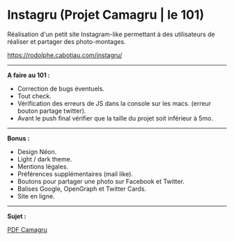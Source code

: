 ﻿# Instagru (Projet Camagru | le 101)
Réalisation d'un petit site Instagram-like permettant à des utilisateurs de réaliser et partager des photo-montages.

https://rodolphe.cabotiau.com/instagru/

<hr>

<strong>A faire au 101 :</strong>
 - Correction de bugs éventuels.
 - Tout check.
 - Vérification des erreurs de JS dans la console sur les macs.
(erreur bouton partage twitter).
 - Avant le push final vérifier que la taille du projet soit inférieur à 5mo.

<hr>

<strong>Bonus :</strong>

 - Design Néon.
 - Light / dark theme.
 - Mentions légales.
 - Préférences supplémentaires (mail like).
 - Boutons pour partager une photo sur Facebook et Twitter.
 - Balises Google, OpenGraph et Twitter Cards.
 - Site en ligne.

<hr>

<strong>Sujet :</strong>

<a href="https://github.com/Rorothejedi/camagru/blob/master/camagru.fr.pdf">PDF Camagru</a>
